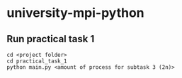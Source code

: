 # university-mpi-python

Run practical task 1
-----------

```
cd <project folder>
cd practical_task_1
python main.py <amount of process for subtask 3 (2n)>
```
